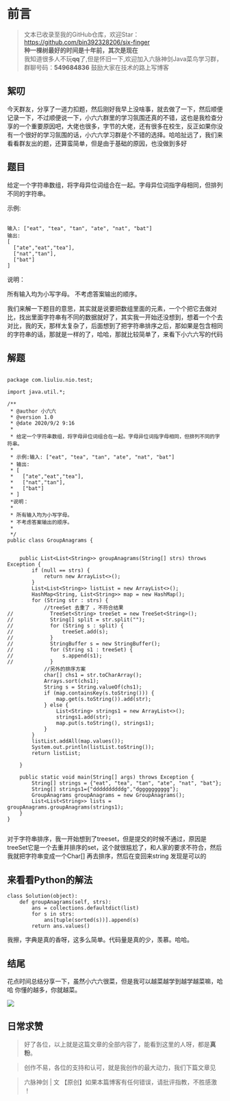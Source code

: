 # 前言
>文本已收录至我的GitHub仓库，欢迎Star：https://github.com/bin392328206/six-finger                             
> **种一棵树最好的时间是十年前，其次是现在**   
>我知道很多人不玩**qq**了,但是怀旧一下,欢迎加入六脉神剑Java菜鸟学习群，群聊号码：**549684836** 鼓励大家在技术的路上写博客

## 絮叨 
今天群友，分享了一道力扣题，然后刚好我早上没啥事，就去做了一下，然后顺便记录一下，不过顺便说一下，小六六群里的学习氛围还真的不错，这也是我检查分享的一个重要原因吧，大佬也很多，字节的大佬，还有很多在校生，反正如果你没有一个很好的学习氛围的话，小六六学习群是个不错的选择。哈哈扯远了，我们来看看群友出的题，还算蛮简单，但是由于基础的原因，也没做到多好


## 题目

给定一个字符串数组，将字母异位词组合在一起。字母异位词指字母相同，但排列不同的字符串。

示例:
```

输入: ["eat", "tea", "tan", "ate", "nat", "bat"]
输出:
[
  ["ate","eat","tea"],
  ["nat","tan"],
  ["bat"]
]
```
说明：

所有输入均为小写字母。
不考虑答案输出的顺序。


我们来解一下题目的意思，其实就是说要把数组里面的元素，一个个把它去做对比，找出里面字符串有不同的数据就好了，其实我一开始还没想到，想着一个个去对比，我的天，那样太复杂了，后面想到了把字符串排序之后，那如果是包含相同的字符串的话，那就是一样的了，哈哈，那就比较简单了，来看下小六六写的代码


## 解题
```

package com.liuliu.nio.test;

import java.util.*;

/**
 * @author 小六六
 * @version 1.0
 * @date 2020/9/2 9:16
 *
 * 给定一个字符串数组，将字母异位词组合在一起。字母异位词指字母相同，但排列不同的字符串。
 *
 * 示例:输入: ["eat", "tea", "tan", "ate", "nat", "bat"]
 * 输出:
 * [
 *   ["ate","eat","tea"],
 *   ["nat","tan"],
 *   ["bat"]
 * ]
 *说明：
 *
 * 所有输入均为小写字母。
 * 不考虑答案输出的顺序。
 *
 */
public class GroupAnagrams {


    public List<List<String>> groupAnagrams(String[] strs) throws Exception {
        if (null == strs) {
            return new ArrayList<>();
        }
        List<List<String>> listList = new ArrayList<>();
        HashMap<String, List<String>> map = new HashMap();
        for (String str : strs) {
            //treeSet 去重了 ，不符合结果
//            TreeSet<String> treeSet = new TreeSet<String>();
//            String[] split = str.split("");
//            for (String s : split) {
//                treeSet.add(s);
//            }
//            StringBuffer s = new StringBuffer();
//            for (String s1 : treeSet) {
//                s.append(s1);
//            }
            //另外的排序方案
            char[] chs1 = str.toCharArray();
            Arrays.sort(chs1);
            String s = String.valueOf(chs1);
            if (map.containsKey(s.toString())) {
                map.get(s.toString()).add(str);
            } else {
                List<String> strings1 = new ArrayList<>();
                strings1.add(str);
                map.put(s.toString(), strings1);
            }
        }
        listList.addAll(map.values());
        System.out.println(listList.toString());
        return listList;

    }

    public static void main(String[] args) throws Exception {
        String[] strings = {"eat", "tea", "tan", "ate", "nat", "bat"};
        String[] strings1={"ddddddddddg","dgggggggggg"};
        GroupAnagrams groupAnagrams = new GroupAnagrams();
        List<List<String>> lists = groupAnagrams.groupAnagrams(strings1);
    }
}


```

对于字符串排序，我一开始想到了treeset，但是提交的时候不通过，原因是treeSet它是一个去重并排序的set，这个就很尴尬了，和人家的要求不符合，然后我就把字符串变成一个Char[] 再去排序，然后在变回来string 发现是可以的

## 来看看Python的解法

```
class Solution(object):
    def groupAnagrams(self, strs):
        ans = collections.defaultdict(list)
        for s in strs:
            ans[tuple(sorted(s))].append(s)
        return ans.values()

```

我擦，字典是真的香呀，这多么简单。代码量是真的少，羡慕。哈哈。
## 结尾

花点时间总结分享一下，虽然小六六很菜，但是我可以越菜越学到越学越菜嘛，哈哈 你懂的越多，你就越菜。


![](//p3-juejin.byteimg.com/tos-cn-i-k3u1fbpfcp/696161b034d641ac83b373766952bfdf~tplv-k3u1fbpfcp-zoom-1.image)

## 日常求赞
> 好了各位，以上就是这篇文章的全部内容了，能看到这里的人呀，都是**真粉**。

> 创作不易，各位的支持和认可，就是我创作的最大动力，我们下篇文章见

>六脉神剑 | 文 【原创】如果本篇博客有任何错误，请批评指教，不胜感激 ！

